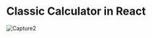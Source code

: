 # Classic Calculator in React

![Capture2](https://github.com/user-attachments/assets/2030b7c0-972a-48d0-8c25-41ff22ff6270)
